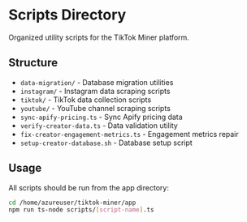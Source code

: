 # Scripts Directory

Organized utility scripts for the TikTok Miner platform.

## Structure

- `data-migration/` - Database migration utilities
- `instagram/` - Instagram data scraping scripts
- `tiktok/` - TikTok data collection scripts
- `youtube/` - YouTube channel scraping scripts
- `sync-apify-pricing.ts` - Sync Apify pricing data
- `verify-creator-data.ts` - Data validation utility
- `fix-creator-engagement-metrics.ts` - Engagement metrics repair
- `setup-creator-database.sh` - Database setup script

## Usage

All scripts should be run from the app directory:

```bash
cd /home/azureuser/tiktok-miner/app
npm run ts-node scripts/[script-name].ts
```